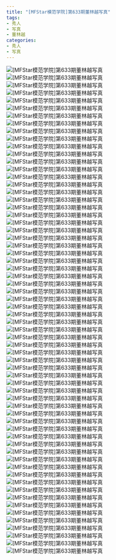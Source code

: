 ```yaml
---
title: "[MFStar模范学院]第633期董林越写真"
tags: 
- 秀人
- 写真
- 董林越
categories:
- 秀人
- 写真
---
```


![[MFStar模范学院]第633期董林越写真](https://img.ilovese.xyz/1734718610375.webp)
![[MFStar模范学院]第633期董林越写真](https://img.ilovese.xyz/1734718612030.webp)
![[MFStar模范学院]第633期董林越写真](https://img.ilovese.xyz/1734718613866.webp)
![[MFStar模范学院]第633期董林越写真](https://img.ilovese.xyz/1734718615528.webp)
![[MFStar模范学院]第633期董林越写真](https://img.ilovese.xyz/1734718617247.webp)
![[MFStar模范学院]第633期董林越写真](https://img.ilovese.xyz/1734718619118.webp)
![[MFStar模范学院]第633期董林越写真](https://img.ilovese.xyz/1734718620621.webp)
![[MFStar模范学院]第633期董林越写真](https://img.ilovese.xyz/1734718622093.webp)
![[MFStar模范学院]第633期董林越写真](https://img.ilovese.xyz/1734718623907.webp)
![[MFStar模范学院]第633期董林越写真](https://img.ilovese.xyz/1734718625670.webp)
![[MFStar模范学院]第633期董林越写真](https://img.ilovese.xyz/1734718627370.webp)
![[MFStar模范学院]第633期董林越写真](https://img.ilovese.xyz/1734718629252.webp)
![[MFStar模范学院]第633期董林越写真](https://img.ilovese.xyz/1734718631223.webp)
![[MFStar模范学院]第633期董林越写真](https://img.ilovese.xyz/1734718632708.webp)
![[MFStar模范学院]第633期董林越写真](https://img.ilovese.xyz/1734718634505.webp)
![[MFStar模范学院]第633期董林越写真](https://img.ilovese.xyz/1734718636472.webp)
![[MFStar模范学院]第633期董林越写真](https://img.ilovese.xyz/1734718638435.webp)
![[MFStar模范学院]第633期董林越写真](https://img.ilovese.xyz/1734718640145.webp)
![[MFStar模范学院]第633期董林越写真](https://img.ilovese.xyz/1734718641913.webp)
![[MFStar模范学院]第633期董林越写真](https://img.ilovese.xyz/1734718643930.webp)
![[MFStar模范学院]第633期董林越写真](https://img.ilovese.xyz/1734718645388.webp)
![[MFStar模范学院]第633期董林越写真](https://img.ilovese.xyz/1734718647127.webp)
![[MFStar模范学院]第633期董林越写真](https://img.ilovese.xyz/1734718649366.webp)
![[MFStar模范学院]第633期董林越写真](https://img.ilovese.xyz/1734718650846.webp)
![[MFStar模范学院]第633期董林越写真](https://img.ilovese.xyz/1734718652627.webp)
![[MFStar模范学院]第633期董林越写真](https://img.ilovese.xyz/1734718654204.webp)
![[MFStar模范学院]第633期董林越写真](https://img.ilovese.xyz/1734718655998.webp)
![[MFStar模范学院]第633期董林越写真](https://img.ilovese.xyz/1734718657943.webp)
![[MFStar模范学院]第633期董林越写真](https://img.ilovese.xyz/1734718659615.webp)
![[MFStar模范学院]第633期董林越写真](https://img.ilovese.xyz/1734718661719.webp)
![[MFStar模范学院]第633期董林越写真](https://img.ilovese.xyz/1734718663475.webp)
![[MFStar模范学院]第633期董林越写真](https://img.ilovese.xyz/1734718665348.webp)
![[MFStar模范学院]第633期董林越写真](https://img.ilovese.xyz/1734718666778.webp)
![[MFStar模范学院]第633期董林越写真](https://img.ilovese.xyz/1734718668657.webp)
![[MFStar模范学院]第633期董林越写真](https://img.ilovese.xyz/1734718670573.webp)
![[MFStar模范学院]第633期董林越写真](https://img.ilovese.xyz/1734718672448.webp)
![[MFStar模范学院]第633期董林越写真](https://img.ilovese.xyz/1734718673751.webp)
![[MFStar模范学院]第633期董林越写真](https://img.ilovese.xyz/1734718675552.webp)
![[MFStar模范学院]第633期董林越写真](https://img.ilovese.xyz/1734718677083.webp)
![[MFStar模范学院]第633期董林越写真](https://img.ilovese.xyz/1734718679007.webp)
![[MFStar模范学院]第633期董林越写真](https://img.ilovese.xyz/1734718680694.webp)
![[MFStar模范学院]第633期董林越写真](https://img.ilovese.xyz/1734718682430.webp)
![[MFStar模范学院]第633期董林越写真](https://img.ilovese.xyz/1734718684450.webp)
![[MFStar模范学院]第633期董林越写真](https://img.ilovese.xyz/1734718686389.webp)
![[MFStar模范学院]第633期董林越写真](https://img.ilovese.xyz/1734718688302.webp)
![[MFStar模范学院]第633期董林越写真](https://img.ilovese.xyz/1734718690327.webp)
![[MFStar模范学院]第633期董林越写真](https://img.ilovese.xyz/1734718691871.webp)
![[MFStar模范学院]第633期董林越写真](https://img.ilovese.xyz/1734718693850.webp)
![[MFStar模范学院]第633期董林越写真](https://img.ilovese.xyz/1734718695712.webp)
![[MFStar模范学院]第633期董林越写真](https://img.ilovese.xyz/1734718697398.webp)
![[MFStar模范学院]第633期董林越写真](https://img.ilovese.xyz/1734718699138.webp)
![[MFStar模范学院]第633期董林越写真](https://img.ilovese.xyz/1734718700567.webp)
![[MFStar模范学院]第633期董林越写真](https://img.ilovese.xyz/1734718702354.webp)
![[MFStar模范学院]第633期董林越写真](https://img.ilovese.xyz/1734718704178.webp)
![[MFStar模范学院]第633期董林越写真](https://img.ilovese.xyz/1734718705974.webp)
![[MFStar模范学院]第633期董林越写真](https://img.ilovese.xyz/1734718707698.webp)
![[MFStar模范学院]第633期董林越写真](https://img.ilovese.xyz/1734718709652.webp)
![[MFStar模范学院]第633期董林越写真](https://img.ilovese.xyz/1734718711398.webp)
![[MFStar模范学院]第633期董林越写真](https://img.ilovese.xyz/1734718713316.webp)
![[MFStar模范学院]第633期董林越写真](https://img.ilovese.xyz/1734718714693.webp)
![[MFStar模范学院]第633期董林越写真](https://img.ilovese.xyz/1734718716406.webp)
![[MFStar模范学院]第633期董林越写真](https://img.ilovese.xyz/1734718717847.webp)
![[MFStar模范学院]第633期董林越写真](https://img.ilovese.xyz/1734718719519.webp)
![[MFStar模范学院]第633期董林越写真](https://img.ilovese.xyz/1734718721295.webp)
